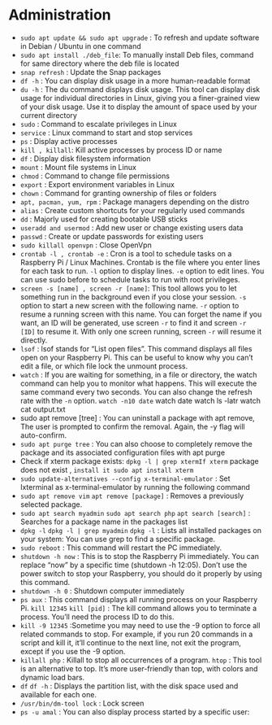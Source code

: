 # Administration

- `sudo apt update && sudo apt upgrade` : To refresh and update software in Debian / Ubuntu in one command
- `sudo apt install ./deb_file`: To manually install Deb files, command for same directory where the deb file is located
- `snap refresh` : Update the Snap packages
- `df -h` : You can display disk usage in a more human-readable format
- `du -h` : The du command displays disk usage. This tool can display disk usage for individual directories in Linux, giving you a finer-grained view of your disk usage. Use it to display the amount of space used by your current directory
- `sudo` : Command to escalate privileges in Linux
- `service` : Linux command to start and stop services
- `ps` : Display active processes
- `kill , killall`: Kill active processes by process ID or name
- `df` : Display disk filesystem information
- `mount` : Mount file systems in Linux
- `chmod` : Command to change file permissions
- `export` : Export environment variables in Linux
- `chown` : Command for granting ownership of files or folders
- `apt, pacman, yum, rpm` : Package managers depending on the distro
- `alias` : Create custom shortcuts for your regularly used commands
- `dd` : Majorly used for creating bootable USB sticks
- `useradd and usermod` : Add new user or change existing users data
- `passwd` : Create or update passwords for existing users
- `sudo killall openvpn` : Close OpenVpn
- `crontab -l , crontab -e` : Cron is a tool to schedule tasks on a Raspberry Pi / Linux Machines. Crontab is the file where you enter lines for each task to run. `-l` option to display lines. `-e` option to edit lines. You can use sudo before to schedule tasks to run with root privileges.
- `screen -s [name] , screen -r [name]`: This tool allows you to let something run in the background even if you close your session. `-s` option to start a new screen with the following name. `-r` option to resume a running screen with this name. You can forget the name if you want, an ID will be generated, use screen `-r` to find it and screen `-r [ID]` to resume it. With only one screen running, screen `-r` will resume it directly.
- `lsof` : lsof stands for “List open files”. This command displays all files open on your Raspberry Pi. This can be useful to know why you can’t edit a file, or which file lock the unmount process.
- `watch` : If you are waiting for something, in a file or directory, the watch command can help you to monitor what happens. This will execute the same command every two seconds. You can also change the refresh rate with the `-n` option. `watch -n10 date` watch date watch ls -latr watch cat output.txt
- sudo apt remove [tree] : You can uninstall a package with apt remove, The user is prompted to confirm the removal. Again, the -y flag will auto-confirm.
- `sudo apt purge tree` : You can also choose to completely remove the package and its associated configuration files with apt purge
- Check if xterm package exists: `dpkg -l | grep xtermIf xterm` package does not exist , `install it sudo apt install xterm`
- `sudo update-alternatives --config x-terminal-emulator` : Set lxterminal as x-terminal-emulator by running the following command
- `sudo apt remove vim` `apt remove [package]` : Removes a previously selected package.
- `sudo apt search myadmin` `sudo apt search php` `apt search [search]` : Searches for a package name in the packages list
- `dpkg -l` `dpkg -l | grep myadmin` `dpkg -l` : Lists all installed packages on your system: You can use grep to find a specific package.
- `sudo reboot` : This command will restart the PC immediately.
- `shutdown -h now` : This is to stop the Raspberry Pi immediately. You can replace “now” by a specific time (shutdown -h 12:05). Don’t use the power switch to stop your Raspberry, you should do it properly by using this command.
- `shutdown -h 0` : Shutdown computer immediately
- `ps aux` : This command displays all running process on your Raspberry Pi.
  `kill 12345` `kill [pid]` : The kill command allows you to terminate a process. You’ll need the process ID to do this.
- `kill -9 12345` :Sometime you may need to use the -9 option to force all related commands to stop. For example, if you run 20 commands in a script and kill it, it’ll continue to the next line, not exit the program, except if you use the -9 option.
- `killall php` : Killall to stop all occurrences of a program.
  `htop` : This tool is an alternative to top. It’s more user-friendly than top, with colors and dynamic load bars.
- `df` `df -h` : Displays the partition list, with the disk space used and available for each one.
- `/usr/bin/dm-tool lock` : Lock screen
- `ps -u amal` : You can also display process started by a specific user:
